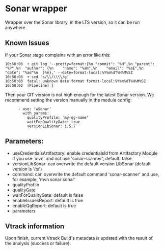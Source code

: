 # Sonar wrapper

Wrapper over the Sonar library, in the LTS version, so it can be run anywhere

## Known Issues

If your Sonar stage complains with an error like this:

```
10:50:03  + git log '--pretty=format:{%n "commit": "%H",%n "parent": "%P",%n  "author": {%n    "name": "%aN",%n    "email": "%aE",%n    "date": "%ad"%n  }%n},' --date=format-local:%Y%m%dT%H%M%SZ
10:50:03  + sed 's/\\/\\\\/g'
10:50:03  fatal: unknown date format format-local:%Y%m%dT%H%M%SZ
10:50:03  [Pipeline] }
```

Then your GIT version is not high enough for the latest Sonar version. We recommend setting the version manually in the
module config:

```
      - use: 'wSonar'
        with_params:
          qualityProfile: 'my-qg-name'
          waitForQualityGate: true
          versionLibSonar: 1.5.7
```

## Parameters:

- useCredentialsArtifactory: enable credentialsId from Artifactory Module if you use 'mvn' and not use 'sonar-scanner',
  default: false
- versionLibSonar: can overwrite the default version LibSonar (default version is '*lts*')
- command: can overwrite the default command 'sonar-scanner' and use, for example, 'mvn sonar:sonar'
- qualityProfile
- qualityGate
- waitForQualityGate: default is false
- enableIssuesReport: default is true
- enableQgReport: default is true
- parameters

## Vtrack information

Upon finish, current Vtrack Build's metadata is updated with the result of the analysis (success or failure).
